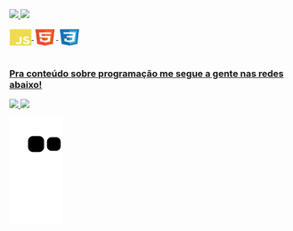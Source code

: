 <div>
  <a href="https://github.com/ProjectPedro">
  <img height="180em" src="https://github-readme-stats.vercel.app/api?username=ProjectPedro&show_icons=true&theme=tokyonight&include_all_commits=true&count_private=true"/>
  <img height="180em" src="https://github-readme-stats.vercel.app/api/top-langs/?username=ProjectPedro&layout=compact&langs_count=6&theme=tokyonight"/>
</div>
<div style="display: inline_block"><br>
  <img align="center" alt="Js" height="30" width="40" src="https://raw.githubusercontent.com/devicons/devicon/master/icons/javascript/javascript-plain.svg">
  <img align="center" alt="HTML" height="30" width="40" src="https://raw.githubusercontent.com/devicons/devicon/master/icons/html5/html5-original.svg">
  <img align="center" alt="CSS" height="30" width="40" src="https://raw.githubusercontent.com/devicons/devicon/master/icons/css3/css3-original.svg">
</div>
 
 <br>
 
  ### Pra conteúdo sobre programação me segue a gente nas redes abaixo!
 
<div> 
  <a href="https://www.instagram.com/pedro_henriquebrz/" target="_blank"><img src="https://img.shields.io/badge/-Instagram-%23E4405F?style=for-the-badge&logo=instagram&logoColor=white" target="_blank"> 
  <a href="https://www.linkedin.com/in/pedro-henrique-9416aa276/" target="_blank"><img src="https://img.shields.io/badge/-LinkedIn-%230077B5?style=for-the-badge&logo=linkedin&logoColor=white" target="_blank"></a> 
 
  ![Snake animation](https://github.com/ProjectPedro/ProjectPedro/blob/output/github-contribution-grid-snake.svg)

</div>

